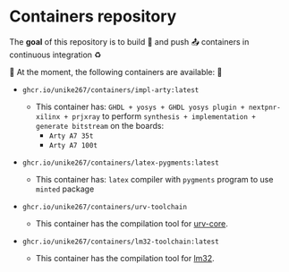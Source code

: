 # Containers repository 

The **goal** of this repository is to build 🔨 and push 📤 containers in continuous integration ♻️

📢 At the moment, the following containers are available: 📢

- `ghcr.io/unike267/containers/impl-arty:latest`
    - This container has: `GHDL + yosys + GHDL yosys plugin + nextpnr-xilinx + prjxray` to perform `synthesis + implementation + generate bitstream` on the boards:
        - `Arty A7 35t`
        - `Arty A7 100t`

- `ghcr.io/unike267/containers/latex-pygments:latest`
    - This container has: `latex` compiler with `pygments` program to use `minted` package

- `ghcr.io/unike267/containers/urv-toolchain`
    - This container has the compilation tool for [urv-core](https://gitlab.com/ohwr/project/urv-core).

- `ghcr.io/unike267/containers/lm32-toolchain:latest` 
    - This container has the compilation tool for [lm32](https://gitlab.com/ohwr/project/general-cores/-/tree/master/modules/wishbone/wb_lm32).
